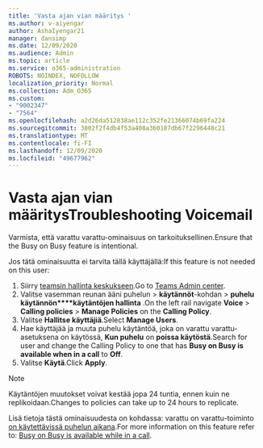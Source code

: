 ```yaml
---
title: 'Vasta ajan vian määritys '
ms.author: v-aiyengar
author: AshaIyengar21
manager: dansimp
ms.date: 12/09/2020
ms.audience: Admin
ms.topic: article
ms.service: o365-administration
ROBOTS: NOINDEX, NOFOLLOW
localization_priority: Normal
ms.collection: Adm_O365
ms.custom:
- "9002347"
- "7564"
ms.openlocfilehash: a2d26da512838ae112c352fe21366074b69fa224
ms.sourcegitcommit: 3802f2f4db4f53a408a360187db67f2296448c21
ms.translationtype: MT
ms.contentlocale: fi-FI
ms.lasthandoff: 12/09/2020
ms.locfileid: "49677962"
---
```

# <a name="troubleshooting-voicemail"></a><span data-ttu-id="aad51-102">Vasta ajan vian määritys</span><span class="sxs-lookup"><span data-stu-id="aad51-102">Troubleshooting Voicemail</span></span>

<span data-ttu-id="aad51-103">Varmista, että varattu varattu-ominaisuus on tarkoituksellinen.</span><span class="sxs-lookup"><span data-stu-id="aad51-103">Ensure that the Busy on Busy feature is intentional.</span></span>

<span data-ttu-id="aad51-104">Jos tätä ominaisuutta ei tarvita tällä käyttäjällä:</span><span class="sxs-lookup"><span data-stu-id="aad51-104">If this feature is not needed on this user:</span></span>

1. <span data-ttu-id="aad51-105">Siirry [teamsin hallinta keskukseen](https://admin.teams.microsoft.com/policies/calling).</span><span class="sxs-lookup"><span data-stu-id="aad51-105">Go to [Teams Admin center](https://admin.teams.microsoft.com/policies/calling).</span></span>
1. <span data-ttu-id="aad51-106">Valitse vasemman reunan ääni puhelun   >  **käytännöt**-kohdan  >  **puhelu käytännön\*\*\*\*käytäntöjen hallinta** .</span><span class="sxs-lookup"><span data-stu-id="aad51-106">On the left rail navigate **Voice** > **Calling policies** > **Manage Policies** on the **Calling Policy**.</span></span>
1. <span data-ttu-id="aad51-107">Valitse **Hallitse käyttäjiä**.</span><span class="sxs-lookup"><span data-stu-id="aad51-107">Select **Manage Users**.</span></span>
1. <span data-ttu-id="aad51-108">Hae käyttäjää ja muuta puhelu käytäntöä, joka on varattu varattu-asetuksena on käytössä, **Kun puhelu** on **poissa käytöstä**.</span><span class="sxs-lookup"><span data-stu-id="aad51-108">Search for user and change the Calling Policy to one that has **Busy on Busy is available when in a call** to **Off**.</span></span>
1. <span data-ttu-id="aad51-109">Valitse **Käytä**.</span><span class="sxs-lookup"><span data-stu-id="aad51-109">Click **Apply**.</span></span>
> [!NOTE]
> <span data-ttu-id="aad51-110">Käytäntöjen muutokset voivat kestää jopa 24 tuntia, ennen kuin ne replikoidaan.</span><span class="sxs-lookup"><span data-stu-id="aad51-110">Changes to policies can take up to 24 hours to replicate.</span></span>

<span data-ttu-id="aad51-111">Lisä tietoja tästä ominaisuudesta on kohdassa: varattu on varattu-toiminto [on käytettävissä puhelun aikana](https://docs.microsoft.com/microsoftteams/teams-calling-policy#busy-on-busy-is-available-while-in-a-call).</span><span class="sxs-lookup"><span data-stu-id="aad51-111">For more information on this feature refer to: [Busy on Busy is available while in a call](https://docs.microsoft.com/microsoftteams/teams-calling-policy#busy-on-busy-is-available-while-in-a-call).</span></span>
